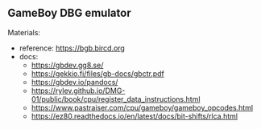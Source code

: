 GameBoy DBG emulator
--------------------

Materials:
- reference: https://bgb.bircd.org
- docs:
  - https://gbdev.gg8.se/
  - https://gekkio.fi/files/gb-docs/gbctr.pdf
  - https://gbdev.io/pandocs/
  - https://rylev.github.io/DMG-01/public/book/cpu/register_data_instructions.html
  - https://www.pastraiser.com/cpu/gameboy/gameboy_opcodes.html
  - https://ez80.readthedocs.io/en/latest/docs/bit-shifts/rlca.html
